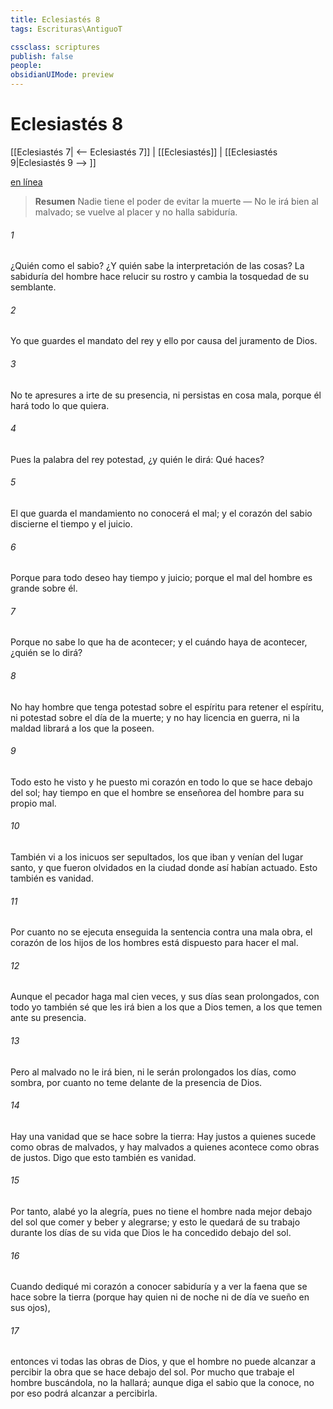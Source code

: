 ```yaml
---
title: Eclesiastés 8
tags: Escrituras\AntiguoT

cssclass: scriptures
publish: false
people:
obsidianUIMode: preview
---
```


# Eclesiastés 8
[[Eclesiastés 7| <-- Eclesiastés 7]] | [[Eclesiastés]] | [[Eclesiastés 9|Eclesiastés 9 --> ]]

[en línea](https://churchofjesuschrist.org/study/scriptures/ot/eccl/8?lang=spa)

> __Resumen__
Nadie tiene el poder de evitar la muerte — No le irá bien al malvado; se vuelve al placer y no halla sabiduría.

###### 1 
¿Quién como el sabio? ¿Y quién sabe la interpretación de las cosas? La sabiduría del hombre hace relucir su rostro y cambia la tosquedad de su semblante.

###### 2 
Yo  que guardes el mandato del rey y ello por causa del juramento de Dios.

###### 3 
No te apresures a irte de su presencia, ni persistas en cosa mala, porque él hará todo lo que quiera.

###### 4 
Pues la palabra del rey  potestad, ¿y quién le dirá: Qué haces?

###### 5 
El que guarda el mandamiento no conocerá el mal; y el corazón del sabio discierne el tiempo y el juicio.

###### 6 
Porque para todo deseo hay tiempo y juicio; porque el mal del hombre es grande sobre él.

###### 7 
Porque no sabe lo que ha de acontecer; y el cuándo haya de acontecer, ¿quién se lo dirá?

###### 8 
No hay hombre que tenga potestad sobre el espíritu para retener el espíritu, ni potestad sobre el día de la muerte; y no hay licencia en  guerra, ni la maldad librará a los que la poseen.

###### 9 
Todo esto he visto y he puesto mi corazón en todo lo que se hace debajo del sol; hay tiempo en que el hombre se enseñorea del hombre para su propio mal.

###### 10 
También vi a los inicuos ser sepultados, los que iban y venían del lugar santo, y que fueron olvidados en la ciudad donde así habían actuado. Esto también es vanidad.

###### 11 
Por cuanto no se ejecuta enseguida la sentencia contra una mala obra, el corazón de los hijos de los hombres está dispuesto para hacer el mal.

###### 12 
Aunque el pecador haga mal cien veces, y sus días sean prolongados, con todo yo también sé que les irá bien a los que a Dios temen, a los que temen ante su presencia.

###### 13 
Pero al malvado no le irá bien, ni le serán prolongados los días,  como sombra, por cuanto no teme delante de la presencia de Dios.

###### 14 
Hay una vanidad que se hace sobre la tierra: Hay justos a quienes sucede como  obras de malvados, y hay malvados a quienes acontece como  obras de justos. Digo que esto también es vanidad.

###### 15 
Por tanto, alabé yo la alegría, pues no tiene el hombre nada mejor debajo del sol que comer y beber y alegrarse; y esto le quedará de su trabajo durante los días de su vida que Dios le ha concedido debajo del sol.

###### 16 
Cuando dediqué mi corazón a conocer sabiduría y a ver la faena que se hace sobre la tierra (porque hay quien ni de noche ni de día ve sueño en sus ojos),

###### 17 
entonces vi todas las obras de Dios, y que el hombre no puede alcanzar a percibir la obra que se hace debajo del sol. Por mucho que trabaje el hombre buscándola, no la hallará; aunque diga el sabio que la conoce, no por eso podrá alcanzar a percibirla.

